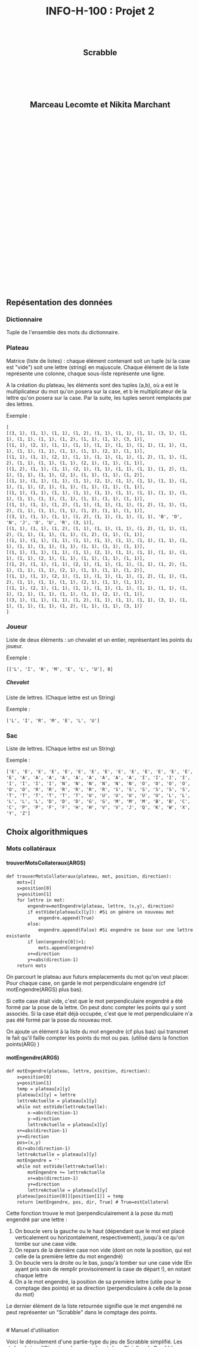 <br>
<br>
<br>
<br><br>
<br><br>
<br>
<br>
<br>
<br>
<br>
<br>
<br>
<br>
<br>
<br>
<br>

# <center>INFO-H-100 : Projet 2 </center>

<br>
<br>

## <center>Scrabble</center>

<br>
<br>
<br>
<br>

## <center>Marceau Lecomte et Nikita Marchant</center>

<br>
<br>

<br>
<br>
<br>
<br>

<br>
<br>
<br>
<br><br>

<br>
<br>
<br>
<br>

<br>
<br>

<br>
<br>
<br>
<br>

<br>
<br>
<br>
<br>
<br>
<br>



## Repésentation des données

### Dictionnaire

Tuple de l'ensemble des mots du dictionnaire.

### Plateau

Matrice (liste de listes) : chaque élément contenant soit un tuple (si la case est "vide") soit une lettre (string) en majuscule.
Chaque élément de la liste représente une colonne, chaque sous-liste représente une ligne.

A la création du plateau, les éléments sont des tuples (a,b), où a est le multiplicateur du mot qu'on posera sur la case, et b le multiplicateur de la lettre qu'on posera sur la case.
Par la suite, les tuples seront remplacés par des lettres.

Exemple : 

    [
    [(3, 1), (1, 1), (1, 1), (1, 2), (1, 1), (1, 1), (1, 1), (3, 1), (1, 1), (1, 1), (1, 1), (1, 2), (1, 1), (1, 1), (3, 1)],
    [(1, 1), (2, 1), (1, 1), (1, 1), (1, 1), (1, 1), (1, 1), (1, 1), (1, 1), (1, 1), (1, 1), (1, 1), (1, 1), (2, 1), (1, 1)],
    [(1, 1), (1, 1), (2, 1), (1, 1), (1, 1), (1, 1), (1, 2), (1, 1), (1, 2), (1, 1), (1, 1), (1, 1), (2, 1), (1, 1), (1, 1)],
    [(1, 2), (1, 1), (1, 1), (2, 1), (1, 1), (1, 1), (1, 1), (1, 2), (1, 1), (1, 1), (1, 1), (2, 1), (1, 1), (1, 1), (1, 2)],
    [(1, 1), (1, 1), (1, 1), (1, 1), (2, 1), (1, 1), (1, 1), (1, 1), (1, 1), (1, 1), (2, 1), (1, 1), (1, 1), (1, 1), (1, 1)],
    [(1, 1), (1, 1), (1, 1), (1, 1), (1, 1), (1, 1), (1, 1), (1, 1), (1, 1), (1, 1), (1, 1), (1, 1), (1, 1), (1, 1), (1, 1)],
    [(1, 1), (1, 1), (1, 2), (1, 1), (1, 1), (1, 1), (1, 2), (1, 1), (1, 2), (1, 1), (1, 1), (1, 1), (1, 2), (1, 1), (1, 1)],
    [(3, 1), (1, 1), (1, 1), (1, 2), (1, 1), (1, 1), (1, 1), 'B', 'O', 'N', 'J', 'O', 'U', 'R', (3, 1)],
    [(1, 1), (1, 1), (1, 2), (1, 1), (1, 1), (1, 1), (1, 2), (1, 1), (1, 2), (1, 1), (1, 1), (1, 1), (1, 2), (1, 1), (1, 1)],
    [(1, 1), (1, 1), (1, 1), (1, 1), (1, 1), (1, 1), (1, 1), (1, 1), (1, 1), (1, 1), (1, 1), (1, 1), (1, 1), (1, 1), (1, 1)],
    [(1, 1), (1, 1), (1, 1), (1, 1), (2, 1), (1, 1), (1, 1), (1, 1), (1, 1), (1, 1), (2, 1), (1, 1), (1, 1), (1, 1), (1, 1)],
    [(1, 2), (1, 1), (1, 1), (2, 1), (1, 1), (1, 1), (1, 1), (1, 2), (1, 1), (1, 1), (1, 1), (2, 1), (1, 1), (1, 1), (1, 2)],
    [(1, 1), (1, 1), (2, 1), (1, 1), (1, 1), (1, 1), (1, 2), (1, 1), (1, 2), (1, 1), (1, 1), (1, 1), (2, 1), (1, 1), (1, 1)],
    [(1, 1), (2, 1), (1, 1), (1, 1), (1, 1), (1, 1), (1, 1), (1, 1), (1, 1), (1, 1), (1, 1), (1, 1), (1, 1), (2, 1), (1, 1)],
    [(3, 1), (1, 1), (1, 1), (1, 2), (1, 1), (1, 1), (1, 1), (3, 1), (1, 1), (1, 1), (1, 1), (1, 2), (1, 1), (1, 1), (3, 1)]
    ]

### Joueur

Liste de deux éléments : un chevalet et un entier, représentant les points du joueur.

Exemple : 

    [['L', 'I', 'R', 'M', 'E', 'L', 'U'], 0]

##### Chevalet

Liste de lettres. (Chaque lettre est un String)

Exemple :

    ['L', 'I', 'R', 'M', 'E', 'L', 'U']

### Sac

Liste de lettres. (Chaque lettre est un String)

Exemple :

    ['E', 'E', 'E', 'E', 'E', 'E', 'E', 'E', 'E', 'E', 'E', 'E', 'E', 'E', 'E', 'A', 'A', 'A', 'A', 'A', 'A', 'A', 'A', 'A', 'I', 'I', 'I', 'I', 'I', 'I', 'I', 'I', 'N', 'N', 'N', 'N', 'N', 'N', 'O', 'O', 'O', 'O', 'O', 'O', 'R', 'R', 'R', 'R', 'R', 'R', 'S', 'S', 'S', 'S', 'S', 'S', 'T', 'T', 'T', 'T', 'T', 'T', 'U', 'U', 'U', 'U', 'U', 'U', 'L', 'L', 'L', 'L', 'L', 'D', 'D', 'D', 'G', 'G', 'M', 'M', 'M', 'B', 'B', 'C', 'C', 'P', 'P', 'F', 'F', 'H', 'H', 'V', 'V', 'J', 'Q', 'K', 'W', 'X', 'Y', 'Z']

## Choix algorithmiques

### Mots collatéraux

#### trouverMotsCollateraux(ARGS)

	def trouverMotsCollateraux(plateau, mot, position, direction):
    	mots=[]
    	x=position[0]
    	y=position[1]
    	for lettre in mot:
    	    engendre=motEngendre(plateau, lettre, (x,y), direction)
    	    if estVide(plateau[x][y]): #Si on génère un nouveau mot
    	        engendre.append(True)
    	    else:
    	        engendre.append(False) #Si engendre se base sur une lettre existante
    	    if len(engendre[0])>1:
    	        mots.append(engendre)
    	    x+=direction
    	    y+=abs(direction-1)
    	return mots

On parcourt le plateau aux futurs emplacements du mot qu'on veut placer. Pour chaque case, on garde le mot perpendiculaire engendré (cf motEngendre(ARGS) plus bas).

Si cette case était vide, c'est que le mot perpendiculaire engendré a été formé par la pose de la lettre. On peut donc compter les points qui y sont associés. Si la case était déjà occupée, c'est que le mot perpendiculaire n'a pas été formé par la pose du nouveau mot.

On ajoute un élément à la liste du mot engendre (cf plus bas) qui transmet le fait qu'il faille compter les points du mot ou pas. (utilisé dans la fonction points(ARG) )

#### motEngendre(ARGS)

	def motEngendre(plateau, lettre, position, direction):
    	x=position[0]
    	y=position[1]
    	temp = plateau[x][y]
    	plateau[x][y] = lettre
    	lettreActuelle = plateau[x][y]
    	while not estVide(lettreActuelle):
    	    x-=abs(direction-1)
    	    y-=direction
    	    lettreActuelle = plateau[x][y]
    	x+=abs(direction-1)
    	y+=direction
    	pos=(x,y)
    	dir=abs(direction-1)
    	lettreActuelle = plateau[x][y]
    	motEngendre = ''
    	while not estVide(lettreActuelle):
    	    motEngendre += lettreActuelle
    	    x+=abs(direction-1)
    	    y+=direction
    	    lettreActuelle = plateau[x][y]
    	plateau[position[0]][position[1]] = temp
    	return [motEngendre, pos, dir, True] # True=estCollateral
Cette fonction trouve le mot (perpendiculairement à la pose du mot) engendré par une lettre :

1. On boucle vers la gauche ou le haut (dépendant que le mot est placé verticalement ou horizontalement, respectivement), jusqu'à ce qu'on tombe sur une case vide.
2. On repars de la dernière case non vide (dont on note la position, qui est celle de la première lettre du mot engendré)
3. On boucle vers la droite ou le bas, jusqu'à tomber sur une case vide (En ayant pris soin de remplir provisoirement la case de départ !), en notant chaque lettre
4. On a le mot engendré, la position de sa première lettre (utile pour le comptage des points) et sa direction (perpendiculaire à celle de la pose du mot)

Le dernier élément de la liste retournée signifie que le mot engendré ne peut représenter un "Scrabble" dans le comptage des points.

<br>
# Manuel d'utilisation

Voici le déroulement d'une partie-type du jeu de Scrabble simplifié.
Les règles du jeu diffèrent quelque peu des règles officielles du Scrabble.

Le but du jeu est de poser des mots les plus longs possible, à partir des lettres situées dans le chevalet du joueur.

Chaque lettre valant un certain nombre de points, il peut être intéressant de placer des lettres à plus fortes valeurs.
(Les détails pratiques du calcul des points sont affichés plus bas)

## Déroulement du jeu

Commencez par spécifier au programme le **nombre de joueurs** qui participent. (Maximum 4)

### Premier tour

Le plateau de jeu est affiché, ainsi que le chevalet du joueur.


<img src="images/debut.png" width="100%">

Au premier tour, le premier joueur est **obligé** de placer le mot tel qu'une des lettres soit positionnée au centre du plateau. Il peut également choisir de ne rien placer, et de se débarrasser de certaines lettres. (Il peut aussi choisir de ne se débarrasser d'aucune lettre.)

Une fois qu'il a choisi le(s) lettre(s) dont il veut se débarrasser , le chevalet est re-rempli à partir du sac et c'est au tour du joueur suivant.

#### Tours suivants

Une fois qu'un premier mot est placé sur le plateau de jeu, chaque nouveau mot doit avoir un point de contact avec les lettres déjà présentes sur le plateau.

Les joueurs peuvent aussi se baser sur les lettres déjà posées pour construire leurs nouveau mots.
Par exemple, si `jour` est déjà présent en jeu, il est possible de former `bonjour` en ayant uniquement `b` `o` `n` dans son chevalet.

Les joueurs peuvent aussi choisir de ne rien placer, et de se débarrasser de certaines lettres ou de passer leur tour, de la même manière qu'au premier tour


### Fin de la partie

Le jeu continue jusqu'à ce que le sac soit vide.
Dès que cela arrive, le joueur qui a le plus de points gagne la partie.

## Calcul des points

### Points par lettre

Chaque lettre posée vaut un certain nombre de points :
E, 1; A, 1; I, 1; N, 1; O, 1; R, 1; S, 1; T, 1; U, 1; L, 1; D, 2; G, 2; M, 2; B, 3; C, 3; P, 3; F, 4; H, 4; V, 4; J, 8; Q, 8; K, 10; W, 10; X, 10; Y, 10 et Z. 10 points

### Cases multiplicatrices

#### Mot compte double

Lorsqu'un joueur pose une lettre sur une case "mot compte double" ( `#2` sur le plateau de jeu), le total des points engendré par la pose du mot est doublé.

#### Mot compte triple

Lorsqu'un joueur pose une lettre sur une case "mot compte triple" ( `#3` sur le plateau de jeu), le total des points engendré par la pose du mot est triplé.

#### Lettre compte double

Lorsqu'un joueur pose une lettre sur une case "lettre compte double" ( `%2` sur le plateau de jeu), les points pour cette lettre sont doublés.

#### Lettre compte triple

Lorsqu'un joueur pose une lettre sur une case "lettre compte triple" ( `%3` sur le plateau de jeu), les points pour cette lettre sont triplés.

### Scrabble

Si un joueur pose toutes les lettres de son chevalet (7) d'un seul coup, il obtient un bonus de 50 points.

### Mots engendrés

Lors de la pose d'un mot sur le plateau, il est possible (et même probable) que certaines lettres du mot complètent ou forment un autre mot sur le plateau. Auquel cas, les points pour ce mot sont ajoutés au joueur.

En reprenant l'exemple ci-dessus, si `jour` est déjà présent en jeu, il est possible de poser `bon` et d'obtenir les points pour `bonjour`.